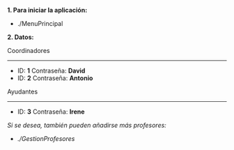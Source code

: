 **1. Para iniciar la aplicación:**

* ./MenuPrincipal

**2. Datos:**

Coordinadores
___

* ID: **1** Contraseña: **David**
* ID: **2** Contraseña: **Antonio**

Ayudantes
___

* ID: **3** Contraseña: **Irene**

*Si se desea, también pueden añadirse más profesores:*

* *./GestionProfesores*
